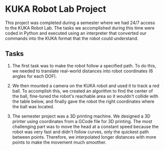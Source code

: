 # KUKA Robot Lab Project

This project was completed during a semester where we had 24/7 access to the KUKA Robot Lab. The tasks we accomplished during this time were coded in Python and executed using an interpreter that converted our commands into the KUKA format that the robot could understand.

## Tasks

1. The first task was to make the robot follow a specified path. To do this, we needed to translate real-world distances into robot coordinates (6 angles for each DOF).

2. We then mounted a camera on the KUKA robot and used it to track a red ball. To accomplish this, we created an algorithm to find the center of the ball, fine-tuned the robot's reachable area so it wouldn't collide with the table below, and finally gave the robot the right coordinates where the ball was located.

3. The semester project was a 3D printing machine. We designed a 3D printer using coordinates from a GCode file for 3D printing. The most challenging part was to move the head at a constant speed because the robot was very fast and didn't follow curves, only the quickest path between points. Therefore, we interpolated longer distances with more points to make the movement much smoother.